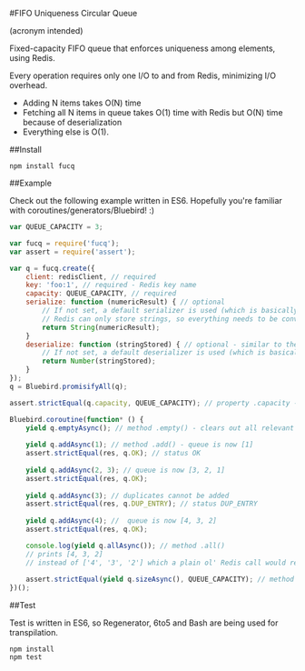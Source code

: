 #FIFO Uniqueness Circular Queue

(acronym intended)

Fixed-capacity FIFO queue that enforces uniqueness among elements, using Redis.

Every operation requires only one I/O to and from Redis, minimizing I/O overhead.

- Adding N items takes O(N) time
- Fetching all N items in queue takes O(1) time with Redis but O(N) time because of deserialization
- Everything else is O(1).

##Install

```
npm install fucq
```

##Example

Check out the following example written in ES6. Hopefully you're familiar with coroutines/generators/Bluebird! :)

```JavaScript
var QUEUE_CAPACITY = 3;

var fucq = require('fucq');
var assert = require('assert');

var q = fucq.create({
    client: redisClient, // required
    key: 'foo:1', // required - Redis key name
    capacity: QUEUE_CAPACITY, // required
    serialize: function (numericResult) { // optional
        // If not set, a default serializer is used (which is basically a JSON.stringify() that can handle undefined)
        // Redis can only store strings, so everything needs to be converted to and from a string.
        return String(numericResult);
    }
    deserialize: function (stringStored) { // optional - similar to the "serialize" option above
        // If not set, a default deserializer is used (which is basically a JSON.parse() that can handle undefined)
        return Number(stringStored);
    }
});
q = Bluebird.promisifyAll(q);

assert.strictEqual(q.capacity, QUEUE_CAPACITY); // property .capacity - not asynchronous

Bluebird.coroutine(function* () {
    yield q.emptyAsync(); // method .empty() - clears out all relevant Redis keys
    
    yield q.addAsync(1); // method .add() - queue is now [1]
    assert.strictEqual(res, q.OK); // status OK
    
    yield q.addAsync(2, 3); // queue is now [3, 2, 1]
    assert.strictEqual(res, q.OK);
    
    yield q.addAsync(3); // duplicates cannot be added
    assert.strictEqual(res, q.DUP_ENTRY); // status DUP_ENTRY
    
    yield q.addAsync(4); //  queue is now [4, 3, 2]
    assert.strictEqual(res, q.OK);

    console.log(yield q.allAsync()); // method .all()
    // prints [4, 3, 2]
    // instead of ['4', '3', '2'] which a plain ol' Redis call would return without a deserializer
    
    assert.strictEqual(yield q.sizeAsync(), QUEUE_CAPACITY); // method .size() - asynchronous
})();
```

##Test

Test is written in ES6, so Regenerator, 6to5 and Bash are being used for transpilation.

```
npm install
npm test
```
